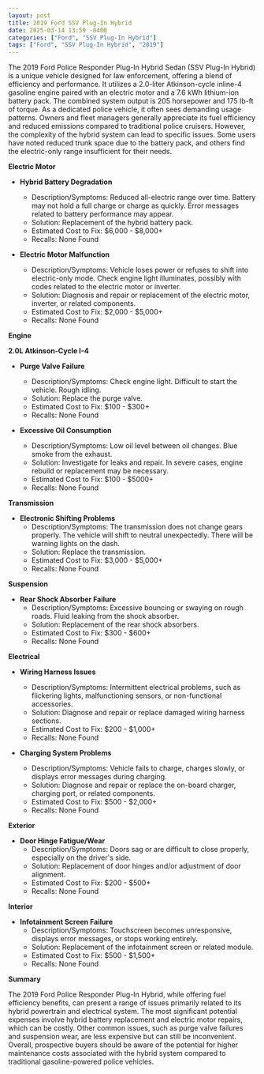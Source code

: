 ```yaml
---
layout: post
title: 2019 Ford SSV Plug-In Hybrid
date: 2025-03-14 13:59 -0400
categories: ["Ford", "SSV Plug-In Hybrid"]
tags: ["Ford", "SSV Plug-In Hybrid", "2019"]
---
```

The 2019 Ford Police Responder Plug-In Hybrid Sedan (SSV Plug-In Hybrid) is a unique vehicle designed for law enforcement, offering a blend of efficiency and performance. It utilizes a 2.0-liter Atkinson-cycle inline-4 gasoline engine paired with an electric motor and a 7.6 kWh lithium-ion battery pack. The combined system output is 205 horsepower and 175 lb-ft of torque. As a dedicated police vehicle, it often sees demanding usage patterns. Owners and fleet managers generally appreciate its fuel efficiency and reduced emissions compared to traditional police cruisers. However, the complexity of the hybrid system can lead to specific issues. Some users have noted reduced trunk space due to the battery pack, and others find the electric-only range insufficient for their needs.

**Electric Motor**

* **Hybrid Battery Degradation**
    * Description/Symptoms: Reduced all-electric range over time. Battery may not hold a full charge or charge as quickly. Error messages related to battery performance may appear.
    * Solution: Replacement of the hybrid battery pack.
    * Estimated Cost to Fix: $6,000 - $8,000+
    * Recalls: None Found

* **Electric Motor Malfunction**
    * Description/Symptoms: Vehicle loses power or refuses to shift into electric-only mode. Check engine light illuminates, possibly with codes related to the electric motor or inverter.
    * Solution: Diagnosis and repair or replacement of the electric motor, inverter, or related components.
    * Estimated Cost to Fix: $2,000 - $5,000+
    * Recalls: None Found

**Engine**

**2.0L Atkinson-Cycle I-4**

*   **Purge Valve Failure**
    *   Description/Symptoms: Check engine light. Difficult to start the vehicle. Rough idling.
    *   Solution: Replace the purge valve.
    *   Estimated Cost to Fix: $100 - $300+
    *   Recalls: None Found

*   **Excessive Oil Consumption**
    *   Description/Symptoms: Low oil level between oil changes. Blue smoke from the exhaust.
    *   Solution: Investigate for leaks and repair. In severe cases, engine rebuild or replacement may be necessary.
    *   Estimated Cost to Fix: $100 - $5000+
    *   Recalls: None Found

**Transmission**

*   **Electronic Shifting Problems**
    *   Description/Symptoms: The transmission does not change gears properly. The vehicle will shift to neutral unexpectedly. There will be warning lights on the dash.
    *   Solution: Replace the transmission.
    *   Estimated Cost to Fix: $3,000 - $5,000+
    *   Recalls: None Found

**Suspension**

*   **Rear Shock Absorber Failure**
    *   Description/Symptoms: Excessive bouncing or swaying on rough roads. Fluid leaking from the shock absorber.
    *   Solution: Replacement of the rear shock absorbers.
    *   Estimated Cost to Fix: $300 - $600+
    *   Recalls: None Found

**Electrical**

*   **Wiring Harness Issues**
    *   Description/Symptoms: Intermittent electrical problems, such as flickering lights, malfunctioning sensors, or non-functional accessories.
    *   Solution: Diagnose and repair or replace damaged wiring harness sections.
    *   Estimated Cost to Fix: $200 - $1,000+
    *   Recalls: None Found

*   **Charging System Problems**
    *   Description/Symptoms: Vehicle fails to charge, charges slowly, or displays error messages during charging.
    *   Solution: Diagnose and repair or replace the on-board charger, charging port, or related components.
    *   Estimated Cost to Fix: $500 - $2,000+
    *   Recalls: None Found

**Exterior**

*   **Door Hinge Fatigue/Wear**
    *   Description/Symptoms: Doors sag or are difficult to close properly, especially on the driver's side.
    *   Solution: Replacement of door hinges and/or adjustment of door alignment.
    *   Estimated Cost to Fix: $200 - $500+
    *   Recalls: None Found

**Interior**

*   **Infotainment Screen Failure**
    *   Description/Symptoms: Touchscreen becomes unresponsive, displays error messages, or stops working entirely.
    *   Solution: Replacement of the infotainment screen or related module.
    *   Estimated Cost to Fix: $500 - $1,500+
    *   Recalls: None Found

**Summary**

The 2019 Ford Police Responder Plug-In Hybrid, while offering fuel efficiency benefits, can present a range of issues primarily related to its hybrid powertrain and electrical system. The most significant potential expenses involve hybrid battery replacement and electric motor repairs, which can be costly. Other common issues, such as purge valve failures and suspension wear, are less expensive but can still be inconvenient. Overall, prospective buyers should be aware of the potential for higher maintenance costs associated with the hybrid system compared to traditional gasoline-powered police vehicles.

